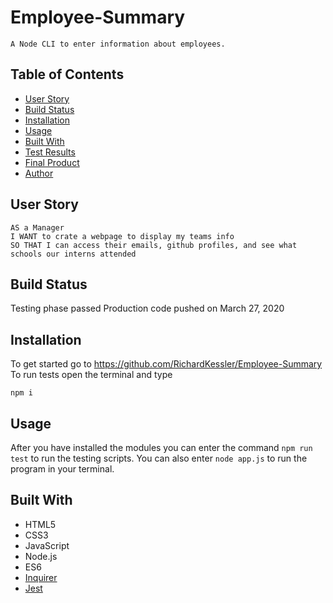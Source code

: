 # Employee-Summary

```
A Node CLI to enter information about employees.
```

## Table of Contents

* [User Story](#User-Story)
* [Build Status](#Build-Status)
* [Installation](#Installation)
* [Usage](#Usage)
* [Built With](#Built-with)
* [Test Results](#Results)
* [Final Product](#Final-Product)
* [Author](#Author)

## User Story

```
AS a Manager
I WANT to crate a webpage to display my teams info
SO THAT I can access their emails, github profiles, and see what schools our interns attended
```

## Build Status

Testing phase passed
Production code pushed on March 27, 2020

## Installation

To get started go to https://github.com/RichardKessler/Employee-Summary<br/>
To run tests open the terminal and type 
```
npm i
```

## Usage

After you have installed the modules you can enter the command `npm run test` to run the testing scripts.  You can also enter `node app.js` to run the program in your terminal.

## Built With

* HTML5
* CSS3
* JavaScript
* Node.js
* ES6
* [Inquirer](https://www.npmjs.com/package/inquirer)
* [Jest](https://www.npmjs.com/package/jest)